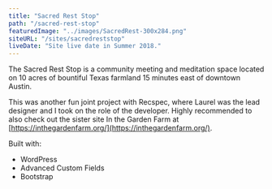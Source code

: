 ```yaml
---
title: "Sacred Rest Stop"
path: "/sacred-rest-stop"
featuredImage: "../images/SacredRest-300x284.png"
siteURL: "/sites/sacredreststop"
liveDate: "Site live date in Summer 2018."
---
```


The Sacred Rest Stop is a community meeting and meditation space located on 10 acres of bountiful Texas farmland 15 minutes east of downtown Austin.

This was another fun joint project with Recspec, where Laurel was the lead designer and I took on the role of the developer. Highly recommended to also check out the sister site In the Garden Farm at [https://inthegardenfarm.org/](https://inthegardenfarm.org/).

Built with:

- WordPress
- Advanced Custom Fields
- Bootstrap
